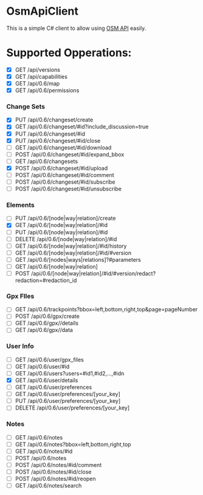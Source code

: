 # OsmApiClient

This is a simple C# client to allow using [OSM API](https://wiki.openstreetmap.org/wiki/API_v0.6) easily.

# Supported Opperations:
- [x] GET /api/versions
- [x] GET /api/capabilities
- [x] GET /api/0.6/map
- [x] GET /api/0.6/permissions
### Change Sets
- [x] PUT /api/0.6/changeset/create
- [x] GET /api/0.6/changeset/#id?include_discussion=true
- [x] PUT /api/0.6/changeset/#id
- [x] PUT /api/0.6/changeset/#id/close
- [ ] GET /api/0.6/changeset/#id/download
- [ ] POST /api/0.6/changeset/#id/expand_bbox
- [ ] GET /api/0.6/changesets
- [x] POST /api/0.6/changeset/#id/upload
- [ ] POST /api/0.6/changeset/#id/comment
- [ ] POST /api/0.6/changeset/#id/subscribe
- [ ] POST /api/0.6/changeset/#id/unsubscribe
### Elements
- [ ] PUT /api/0.6/[node|way|relation]/create
- [x] GET /api/0.6/[node|way|relation]/#id
- [ ] PUT /api/0.6/[node|way|relation]/#id
- [ ] DELETE /api/0.6/[node|way|relation]/#id
- [ ] GET /api/0.6/[node|way|relation]/#id/history
- [ ] GET /api/0.6/[node|way|relation]/#id/#version
- [ ] GET /api/0.6/[nodes|ways|relations]?#parameters
- [ ] GET /api/0.6/[node|way|relation]
- [ ] POST /api/0.6/[node|way|relation]/#id/#version/redact?redaction=#redaction_id
### Gpx FIles
- [ ] GET /api/0.6/trackpoints?bbox=left,bottom,right,top&page=pageNumber
- [ ] POST /api/0.6/gpx/create
- [ ] GET /api/0.6/gpx//details
- [ ] GET /api/0.6/gpx//data
### User Info
- [ ] GET /api/0.6/user/gpx_files
- [ ] GET /api/0.6/user/#id
- [ ] GET /api/0.6/users?users=#id1,#id2,...,#idn
- [x] GET /api/0.6/user/details
- [ ] GET /api/0.6/user/preferences
- [ ] GET /api/0.6/user/preferences/[your_key]
- [ ] PUT /api/0.6/user/preferences/[your_key]
- [ ] DELETE /api/0.6/user/preferences/[your_key]
### Notes
- [ ] GET /api/0.6/notes
- [ ] GET /api/0.6/notes?bbox=left,bottom,right,top
- [ ] GET /api/0.6/notes/#id
- [ ] POST /api/0.6/notes
- [ ] POST /api/0.6/notes/#id/comment
- [ ] POST /api/0.6/notes/#id/close
- [ ] POST /api/0.6/notes/#id/reopen
- [ ] GET /api/0.6/notes/search